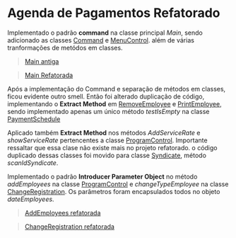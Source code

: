 # Agenda de Pagamentos Refatorado

Implementado o padrão **command** na classe principal *Main*, sendo adicionado as classes [Command](https://github.com/JhonathanMilk/PayrollRefatorado/blob/main/Command) e [MenuControl](https://github.com/JhonathanMilk/PayrollRefatorado/blob/main/MenuControl). além de várias tranformações de metódos em classes.

>[Main antiga](https://github.com/JhonathanMilk/Payroll/blob/main/Main)

>[Main Refatorada](https://github.com/JhonathanMilk/PayrollRefatorado/blob/main/Main)

Após a implementação do Command e separação de métodos em classes, ficou evidente outro smell. Então foi alterado duplicação de código, implementando o **Extract Method** em [RemoveEmployee](https://github.com/JhonathanMilk/PayrollRefatorado/blob/main/RemoveEmployee) e [PrintEmployee](https://github.com/JhonathanMilk/PayrollRefatorado/blob/main/RemoveEmployee), sendo implementado apenas um único método *testIsEmpty* na classe [PaymentSchedule](https://github.com/JhonathanMilk/PayrollRefatorado/blob/main/PaymentSchedule)

Aplicado também **Extract Method** nos métodos *AddServiceRate* e *showServiceRate* pertencentes a classe [ProgramControl](https://github.com/JhonathanMilk/Payroll/blob/main/ProgramControl). Importante ressaltar que essa clase não existe mais no projeto refatorado. o código duplicado dessas classes foi movido para  classe [Syndicate](https://github.com/JhonathanMilk/PayrollRefatorado/blob/main/Syndicate), método *scanIdSyndicate*.

Implementado o padrão **Introducer Parameter Object** no método *addEmployees* na classe [ProgramControl](https://github.com/JhonathanMilk/Payroll/blob/main/ProgramControl) e *changeTypeEmployee* na classe [ChangeRegistration](https://github.com/JhonathanMilk/Payroll/blob/main/ChangeRegistration). Os parâmetros foram encapsulados todos no objeto *dateEmployees*.

>[AddEmployees refatorada](https://github.com/JhonathanMilk/PayrollRefatorado/blob/main/AddEmployee) 

>[ChangeRegistration refatorada](https://github.com/JhonathanMilk/PayrollRefatorado/blob/main/ChangeRegistration) 
